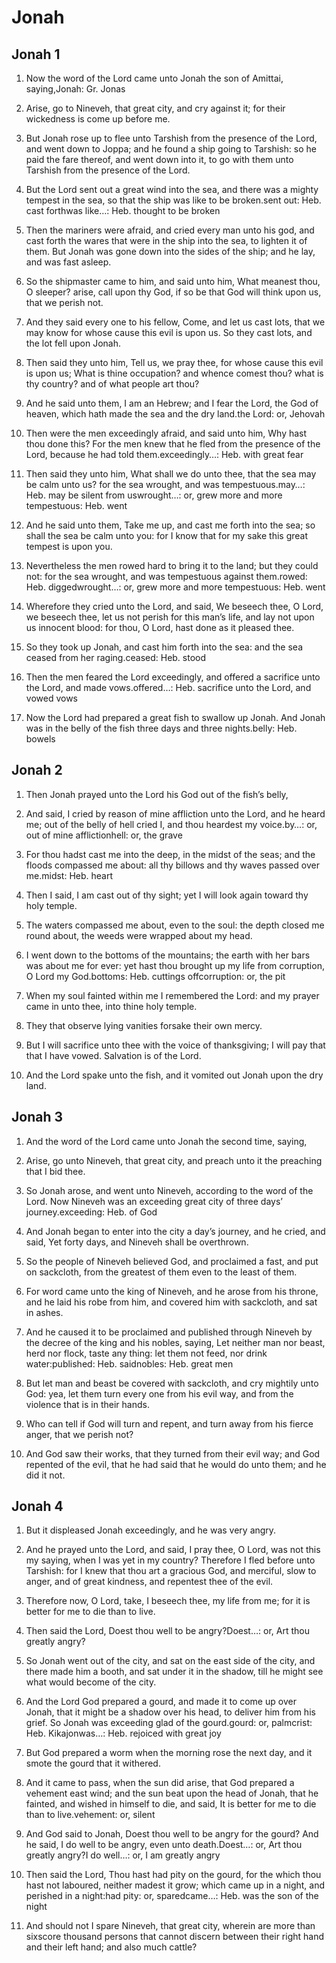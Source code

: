 # Jonah

## Jonah 1

1. Now the word of the Lord came unto Jonah the son of Amittai, saying,Jonah: Gr. Jonas

2. Arise, go to Nineveh, that great city, and cry against it; for their wickedness is come up before me.

3. But Jonah rose up to flee unto Tarshish from the presence of the Lord, and went down to Joppa; and he found a ship going to Tarshish: so he paid the fare thereof, and went down into it, to go with them unto Tarshish from the presence of the Lord.

4. But the Lord sent out a great wind into the sea, and there was a mighty tempest in the sea, so that the ship was like to be broken.sent out: Heb. cast forthwas like…: Heb. thought to be broken

5. Then the mariners were afraid, and cried every man unto his god, and cast forth the wares that were in the ship into the sea, to lighten it of them. But Jonah was gone down into the sides of the ship; and he lay, and was fast asleep.

6. So the shipmaster came to him, and said unto him, What meanest thou, O sleeper? arise, call upon thy God, if so be that God will think upon us, that we perish not.

7. And they said every one to his fellow, Come, and let us cast lots, that we may know for whose cause this evil is upon us. So they cast lots, and the lot fell upon Jonah.

8. Then said they unto him, Tell us, we pray thee, for whose cause this evil is upon us; What is thine occupation? and whence comest thou? what is thy country? and of what people art thou?

9. And he said unto them, I am an Hebrew; and I fear the Lord, the God of heaven, which hath made the sea and the dry land.the Lord: or, Jehovah

10. Then were the men exceedingly afraid, and said unto him, Why hast thou done this? For the men knew that he fled from the presence of the Lord, because he had told them.exceedingly…: Heb. with great fear

11. Then said they unto him, What shall we do unto thee, that the sea may be calm unto us? for the sea wrought, and was tempestuous.may…: Heb. may be silent from uswrought…: or, grew more and more tempestuous: Heb. went

12. And he said unto them, Take me up, and cast me forth into the sea; so shall the sea be calm unto you: for I know that for my sake this great tempest is upon you.

13. Nevertheless the men rowed hard to bring it to the land; but they could not: for the sea wrought, and was tempestuous against them.rowed: Heb. diggedwrought…: or, grew more and more tempestuous: Heb. went

14. Wherefore they cried unto the Lord, and said, We beseech thee, O Lord, we beseech thee, let us not perish for this man’s life, and lay not upon us innocent blood: for thou, O Lord, hast done as it pleased thee.

15. So they took up Jonah, and cast him forth into the sea: and the sea ceased from her raging.ceased: Heb. stood

16. Then the men feared the Lord exceedingly, and offered a sacrifice unto the Lord, and made vows.offered…: Heb. sacrifice unto the Lord, and vowed vows

17. Now the Lord had prepared a great fish to swallow up Jonah. And Jonah was in the belly of the fish three days and three nights.belly: Heb. bowels 

## Jonah 2

1. Then Jonah prayed unto the Lord his God out of the fish’s belly,

2. And said, I cried by reason of mine affliction unto the Lord, and he heard me; out of the belly of hell cried I, and thou heardest my voice.by…: or, out of mine afflictionhell: or, the grave

3. For thou hadst cast me into the deep, in the midst of the seas; and the floods compassed me about: all thy billows and thy waves passed over me.midst: Heb. heart

4. Then I said, I am cast out of thy sight; yet I will look again toward thy holy temple.

5. The waters compassed me about, even to the soul: the depth closed me round about, the weeds were wrapped about my head.

6. I went down to the bottoms of the mountains; the earth with her bars was about me for ever: yet hast thou brought up my life from corruption, O Lord my God.bottoms: Heb. cuttings offcorruption: or, the pit

7. When my soul fainted within me I remembered the Lord: and my prayer came in unto thee, into thine holy temple.

8. They that observe lying vanities forsake their own mercy.

9. But I will sacrifice unto thee with the voice of thanksgiving; I will pay that that I have vowed. Salvation is of the Lord.

10. And the Lord spake unto the fish, and it vomited out Jonah upon the dry land. 

## Jonah 3

1. And the word of the Lord came unto Jonah the second time, saying,

2. Arise, go unto Nineveh, that great city, and preach unto it the preaching that I bid thee.

3. So Jonah arose, and went unto Nineveh, according to the word of the Lord. Now Nineveh was an exceeding great city of three days’ journey.exceeding: Heb. of God

4. And Jonah began to enter into the city a day’s journey, and he cried, and said, Yet forty days, and Nineveh shall be overthrown.

5. So the people of Nineveh believed God, and proclaimed a fast, and put on sackcloth, from the greatest of them even to the least of them.

6. For word came unto the king of Nineveh, and he arose from his throne, and he laid his robe from him, and covered him with sackcloth, and sat in ashes.

7. And he caused it to be proclaimed and published through Nineveh by the decree of the king and his nobles, saying, Let neither man nor beast, herd nor flock, taste any thing: let them not feed, nor drink water:published: Heb. saidnobles: Heb. great men

8. But let man and beast be covered with sackcloth, and cry mightily unto God: yea, let them turn every one from his evil way, and from the violence that is in their hands.

9. Who can tell if God will turn and repent, and turn away from his fierce anger, that we perish not?

10. And God saw their works, that they turned from their evil way; and God repented of the evil, that he had said that he would do unto them; and he did it not. 

## Jonah 4

1. But it displeased Jonah exceedingly, and he was very angry.

2. And he prayed unto the Lord, and said, I pray thee, O Lord, was not this my saying, when I was yet in my country? Therefore I fled before unto Tarshish: for I knew that thou art a gracious God, and merciful, slow to anger, and of great kindness, and repentest thee of the evil.

3. Therefore now, O Lord, take, I beseech thee, my life from me; for it is better for me to die than to live.

4. Then said the Lord, Doest thou well to be angry?Doest…: or, Art thou greatly angry?

5. So Jonah went out of the city, and sat on the east side of the city, and there made him a booth, and sat under it in the shadow, till he might see what would become of the city.

6. And the Lord God prepared a gourd, and made it to come up over Jonah, that it might be a shadow over his head, to deliver him from his grief. So Jonah was exceeding glad of the gourd.gourd: or, palmcrist: Heb. Kikajonwas…: Heb. rejoiced with great joy

7. But God prepared a worm when the morning rose the next day, and it smote the gourd that it withered.

8. And it came to pass, when the sun did arise, that God prepared a vehement east wind; and the sun beat upon the head of Jonah, that he fainted, and wished in himself to die, and said, It is better for me to die than to live.vehement: or, silent

9. And God said to Jonah, Doest thou well to be angry for the gourd? And he said, I do well to be angry, even unto death.Doest…: or, Art thou greatly angry?I do well…: or, I am greatly angry

10. Then said the Lord, Thou hast had pity on the gourd, for the which thou hast not laboured, neither madest it grow; which came up in a night, and perished in a night:had pity: or, sparedcame…: Heb. was the son of the night

11. And should not I spare Nineveh, that great city, wherein are more than sixscore thousand persons that cannot discern between their right hand and their left hand; and also much cattle?  